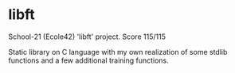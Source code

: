 # libft
School-21 (Ecole42) 'libft' project. Score 115/115

Static library on C language with my own realization of some stdlib functions and a few additional training functions.
